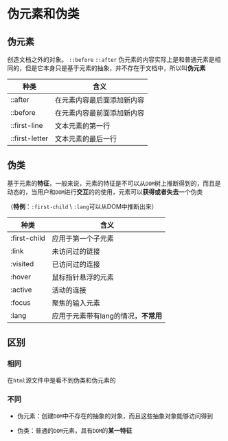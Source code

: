 # 伪元素和伪类

## 伪元素

创造文档之外的对象。	`::before` `::after` 伪元素的内容实际上是和普通元素是相同的，但是它本身只是基于元素的抽象，并不存在于文档中，所以叫**伪元素**

| 种类           | 含义                       |
| -------------- | -------------------------- |
| ::after        | 在元素内容最后面添加新内容 |
| ::before       | 在元素内容最前面添加新内容 |
| ::first-line   | 文本元素的第一行           |
| ::first-letter | 文本元素的最后一行         |

## 伪类

基于元素的**特征**，一般来说，元素的特征是不可以从`DOM`树上推断得到的，而且是动态的，当用户和`DOM`进行**交互**的的使用，元素可以**获得或者失去**一个伪类

（**特例**：`:first-child` \ `:lang`可以从DOM中推断出来）

| 种类         | 含义                                 |
| ------------ | ------------------------------------ |
| :first-child | 应用于第一个子元素                   |
| :link        | 未访问过的链接                       |
| :visited     | 已访问过的连接                       |
| :hover       | 鼠标指针悬浮的元素                   |
| :active      | 活动的连接                           |
| :focus       | 聚焦的输入元素                       |
| :lang        | 应用于元素带有lang的情况，**不常用** |

## 区别

### 相同

在`html`源文件中是看不到伪类和伪元素的

### 不同

- 伪元素：创建`DOM`中不存在的抽象的对象，而且这些抽象对象能够访问得到

- 伪类：普通的`DOM`元素，具有`DOM`的**某一特征**